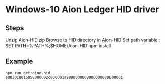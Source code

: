 # Windows-10 Aion Ledger HID driver

## Steps
Unzip Aion-HID.zip
Browse to HID directory in Aion-HID
Set path variable : SET PATH=%PATH%;$HOME\Aion-HID
npm install

## Example
```
npm run get:aion-hid e002010015058000002c800001a9800000008000000080000001
```

